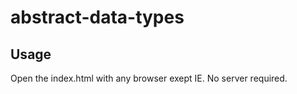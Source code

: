 # abstract-data-types

## Usage

Open the index.html with any browser exept IE. No server required.
